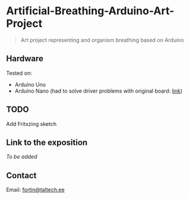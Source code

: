 # Artificial-Breathing-Arduino-Art-Project
>Art project representing and organism breathing based on Arduino

## Hardware
Tested on:
- Arduino Uno
- Arduino Nano (had to solve driver problems with original board: [link](https://www.usb-drivers.org/ft232r-usb-uart-driver.html))

## TODO
Add Fritxzing sketch

## Link to the exposition
*To be added*

## Contact
Email: <fortin@taltech.ee>
